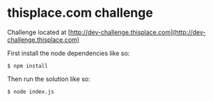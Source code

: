 thisplace.com challenge
==========

Challenge located at [http://dev-challenge.thisplace.com](http://dev-challenge.thisplace.com)

First install the node dependencies like so:

``` console
$ npm install
```

Then run the solution like so:

``` console
$ node index.js
```


